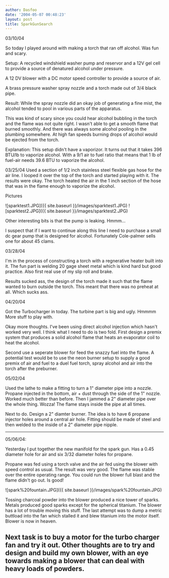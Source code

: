 ```yaml
---
author: Dasfoo
date: '2004-05-07 00:48:23'
layout: post
title: SparkGunSearch
---
```


03/10/04

So today I played around with making a torch that ran off alcohol. Was fun and scary. 

Setup: A recycled windshield washer pump and reservor and a 12V gel cell to provide a source of denatured alcohol under pressure. 

A 12 DV blower with a DC motor speed controller to provide a source of air. 

A brass pressure washer spray nozzle and a torch made out of 3/4 black pipe. 

Result: While the spray nozzle did an okay job of generating a fine mist, the alcohol tended to pool in various parts of the apparatus. 

This was kind of scary since you could hear alcohol bubbling in the torch and the flame was not quite right.  I wasn't able to get a smooth flame that burned smoothly.  And there was always some alcohol pooling in the plumbing somewhere.  At high fan speeds burning drops of alcohol would be ejected from the torch.

Explanation: This setup didn't have a vaporizor. It turns out that it takes 396 BTU/lb to vaporize alcohol. With a 9/1 air to fuel ratio that means that 1 lb of fuel-air needs 39.6 BTU to vaporize the alcohol. 

03/25/04
Used a section of 1/2 inch stainless steel flexible gas hose for the air line. I looped it over the top of the torch and started playing with it. The results were okay. The torch heated the air in the 1 inch section of the hose that was in the flame enough to vaporize the alcohol. 

Pictures 

![sparktest1.JPG]({{ site.baseurl }}/images/sparktest1.JPG)
![sparktest2.JPG]({{ site.baseurl }}/images/sparktest2.JPG)

Other interesting bits is that the pump is leaking. Hmmm... 

I suspect that if I want to continue along this line I need to purchase a small dc gear pump that is designed for alcohol. Fortunately Cole-palmer sells one for about 45 clams. 


03/28/04

I'm in the process of constructing a torch with a regnerative heater built into it.  The fun part is welding 20 gage sheet metal which is kind hard but good practice.  Also first real use of my slip roll and brake.

Results sucked ass, the design of the torch made it such that the flame wanted to burn outside the torch.  This meant that there was no preheat at all.  Which sucks ass.

04/20/04

Got the Turbocharger in today.  The turbine part is big and ugly.  Hmmmm  More stuff to play with.

Okay more thoughts.  I've been using direct alcohol injection which hasn't worked very well.  I think what I need 
to do is two fold.  First design a premix system that produces a solid alcohol flame that heats an evaporator coil to heat the alcohol.

Second use a seperate blower for feed the snazzy fuel into the flame.  A potential test would be to use the neon burner setup to supply a good premix of air and fuel to a duel fuel torch, spray alcohol and air into the torch after the preburner.

05/02/04

Used the lathe to make a fitting to turn a 1" diameter pipe into a nozzle.  Propane injected in the bottom, air + dust through the side of the 1" nozzle.  Worked much better than before.  Then I jammed a 2" diameter pipe over the whole thing. Wozza!  The flame stays inside the pipe at all times.

Next to do.  Design a 2" diamter burner.  The idea is to have 6 propane injector holes around a central air hole.  Fitting should be made of steel and then welded to the inside of a 2" diameter pipe nipple.

----
05/06/04:

Yesterday I put together the new manifold for the spark gun.  Has a 0.45 diameter hole for air and six 3/32 diameter holes for propane.

Propane was fed using a torch valve and the air fed using the blower with speed control as usual.  The result was very good.  The flame was stable over the entire operating range.  You could run the blower full blast and the flame didn't go out.  Is good!

![spark%20fountain.JPG]({{ site.baseurl }}/images/spark%20fountain.JPG)

Tossing charcoal powder into the blower produced a nice tower of sparks.  Metals produced good sparks except for the spherical titanium.  The blower has a lot of trouble moving this stuff.  The last attempt was to dump a metric buttload into the fan which stalled it and blew titanium into the motor itself.  Blower is now in heaven.

Next task is to buy a motor for the turbo charger fan and try it out.  Other thoughts are to try and 
design and build my own blower, with an eye towards making a blower that can deal with heavy loads of powders.
----
